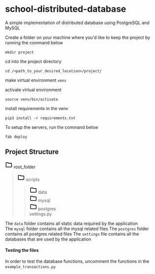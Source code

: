 # school-distributed-database

A simple implementation of distributed database using PostgreSQL and MySQL

Create a folder on your machine where you'd like to keep the project by running the command below

```
mkdir project
```

cd into the project directory

```
cd /<path_to_your_desired_location>/project/
```

make virtual environment `venv`

activate virtual environment
```
source venv/bin/activate
```

install requirements in the venv
```
pip3 install -r requirements.txt
```

To setup the servers, run the command below
```
fab deploy
```

## Project Structure
![folder!](assets/icons/folder_sm.png) root_folder <br>
 >![folder!](assets/icons/folder_sm.png) scripts<br>
  >>![folder!](assets/icons/folder_sm.png) data<br>
  >>![folder!](assets/icons/folder_sm.png) mysql<br>
  >>![folder!](assets/icons/folder_sm.png) postgres<br>
  >>settings.py
  
  
 The `data` folder contains all static data required by the application<br>
 The `mysql` folder contains all the mysql related files
 The `postgres` folder contains all postgres related files
 The `settings` file contains all the databases that are used by the application
 
 #### Testing the files
 In order to test the database functions, uncomment the functions in the `example_transactions.py`